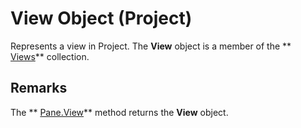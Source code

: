 
# View Object (Project)

Represents a view in Project. The  **View** object is a member of the ** [Views](53717121-f6da-d762-af97-15a819ea5d82.md)** collection.


## Remarks

The  ** [Pane.View](a29aa7d4-e712-bbf4-96dd-e0fdeab70ba2.md)** method returns the **View** object.

